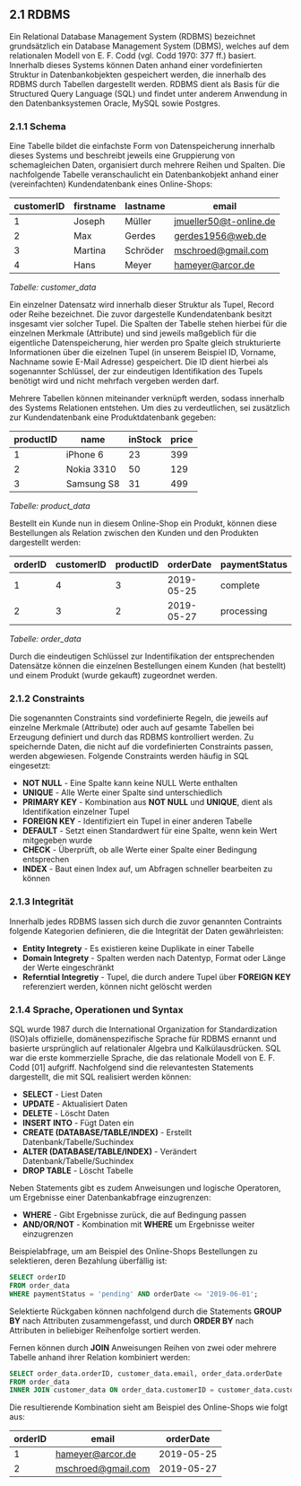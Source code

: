 ## 2.1 RDBMS
Ein Relational Database Management System (RDBMS) bezeichnet grundsätzlich ein Database Management System (DBMS), welches auf dem relationalen Modell von E. F. Codd (vgl. Codd 1970: 377 ff.) basiert. Innerhalb dieses Systems können Daten anhand einer vordefinierten Struktur in Datenbankobjekten gespeichert werden, die innerhalb des RDBMS durch Tabellen dargestellt werden. RDBMS dient als Basis für die Structured Query Language (SQL) und findet unter anderem Anwendung in den Datenbanksystemen Oracle, MySQL sowie Postgres.

### 2.1.1 Schema 
Eine Tabelle bildet die einfachste Form von Datenspeicherung innerhalb dieses Systems und beschreibt jeweils eine Gruppierung von schemagleichen Daten, organisiert durch mehrere Reihen und Spalten. Die nachfolgende Tabelle veranschaulicht ein Datenbankobjekt anhand einer (vereinfachten) Kundendatenbank eines Online-Shops:


| customerID   | firstname | lastname | email 
| --- | --- | ---  | ---
| 1 | Joseph | Müller | jmueller50@t-online.de 
| 2 | Max | Gerdes | gerdes1956@web.de 
| 3 | Martina | Schröder | mschroed@gmail.com
| 4 | Hans | Meyer | hameyer@arcor.de

*Tabelle: customer_data*

Ein einzelner Datensatz wird innerhalb dieser Struktur als Tupel, Record oder Reihe bezeichnet. Die zuvor dargestelle Kundendatenbank besitzt insgesamt vier solcher Tupel. Die Spalten der Tabelle stehen  hierbei für die einzelnen Merkmale (Attribute) und sind jeweils maßgeblich für die eigentliche Datenspeicherung, hier werden pro Spalte gleich strukturierte Informationen über die eizelnen Tupel (in unserem Beispiel ID, Vorname, Nachname sowie E-Mail Adresse) gespeichert. Die ID dient hierbei als sogenannter Schlüssel, der zur eindeutigen Identifikation des Tupels benötigt wird und nicht mehrfach vergeben werden darf. 

Mehrere Tabellen können miteinander verknüpft werden, sodass innerhalb des Systems Relationen entstehen. Um dies zu verdeutlichen, sei zusätzlich zur Kundendatenbank eine Produktdatenbank gegeben:

| productID   | name | inStock | price 
| --- | --- | ---  | ---
| 1 | iPhone 6 | 23 | 399 
| 2 | Nokia 3310 | 50 | 129 
| 3 | Samsung S8 | 31 | 499

*Tabelle: product_data*

Bestellt ein Kunde nun in diesem Online-Shop ein Produkt, können diese Bestellungen als Relation zwischen den Kunden und den Produkten dargestellt werden:

| orderID   | customerID | productID | orderDate | paymentStatus
| --- | --- | ---  | --- | ---
| 1 | 4 | 3 | 2019-05-25 | complete
| 2 | 3 | 2 | 2019-05-27 | processing

*Tabelle: order_data*

Durch die eindeutigen Schlüssel zur Indentifikation der entsprechenden Datensätze können die einzelnen Bestellungen einem Kunden (hat bestellt) und einem Produkt (wurde gekauft) zugeordnet werden.

### 2.1.2 Constraints
Die sogenannten Constraints sind vordefinierte Regeln, die jeweils auf einzelne Merkmale (Attribute) oder auch auf gesamte Tabellen bei Erzeugung definiert und durch das RDBMS kontrolliert werden. Zu speichernde Daten, die nicht auf die vordefinierten Constraints passen, werden abgewiesen. Folgende Constraints werden häufig in SQL eingesetzt:

* **NOT NULL** - Eine Spalte kann keine NULL Werte enthalten
* **UNIQUE** - Alle Werte einer Spalte sind unterschiedlich
* **PRIMARY KEY** - Kombination aus **NOT NULL** und **UNIQUE**, dient als Identifikation einzelner Tupel
* **FOREIGN KEY** - Identifiziert ein Tupel in einer anderen Tabelle
* **DEFAULT** - Setzt einen Standardwert für eine Spalte, wenn kein Wert mitgegeben wurde
* **CHECK** - Überprüft, ob alle Werte einer Spalte einer Bedingung entsprechen
* **INDEX** - Baut einen Index auf, um Abfragen schneller bearbeiten zu können

### 2.1.3 Integrität 
Innerhalb jedes RDBMS lassen sich durch die zuvor genannten Contraints folgende Kategorien definieren, die die Integrität der Daten gewährleisten:
* **Entity Integrety** - Es existieren keine Duplikate in einer Tabelle
* **Domain Integrety** - Spalten werden nach Datentyp, Format oder Länge der Werte eingeschränkt
* **Referntial Integretiy** - Tupel, die durch andere Tupel über **FOREIGN KEY** referenziert werden, können nicht gelöscht werden

### 2.1.4 Sprache, Operationen und Syntax
SQL wurde 1987 durch die International Organization for Standardization (ISO)als offizielle, domänenspezifische Sprache für RDBMS ernannt und basierte ursprünglich auf relationaler Algebra und Kalkülausdrücken. SQL war die erste kommerzielle Sprache, die das relationale Modell von E. F. Codd [01] aufgriff. Nachfolgend sind die relevantesten Statements dargestellt, die mit SQL realisiert werden können:

* **SELECT** - Liest Daten
* **UPDATE** - Aktualisiert Daten
* **DELETE** - Löscht Daten
* **INSERT INTO** - Fügt Daten ein
* **CREATE (DATABASE/TABLE/INDEX)** - Erstellt Datenbank/Tabelle/Suchindex
* **ALTER (DATABASE/TABLE/INDEX)** - Verändert Datenbank/Tabelle/Suchindex
* **DROP TABLE** - Löscht Tabelle

Neben Statements gibt es zudem Anweisungen und logische Operatoren, um Ergebnisse einer Datenbankabfrage einzugrenzen:

* **WHERE** - Gibt Ergebnisse zurück, die auf Bedingung passen
* **AND/OR/NOT** - Kombination mit **WHERE** um Ergebnisse weiter einzugrenzen

Beispielabfrage, um am Beispiel des Online-Shops Bestellungen zu selektieren, deren Bezahlung überfällig ist:
~~~~sql
SELECT orderID
FROM order_data
WHERE paymentStatus = 'pending' AND orderDate <= '2019-06-01';
~~~~

Selektierte Rückgaben können nachfolgend durch die Statements **GROUP BY** nach Attributen zusammengefasst, und durch **ORDER BY** nach Attributen in beliebiger Reihenfolge sortiert werden.

Fernen können durch **JOIN** Anweisungen Reihen von zwei oder mehrere Tabelle anhand ihrer Relation kombiniert werden:

~~~~sql
SELECT order_data.orderID, customer_data.email, order_data.orderDate
FROM order_data
INNER JOIN customer_data ON order_data.customerID = customer_data.customerID;
~~~~

Die resultierende Kombination sieht am Beispiel des Online-Shops wie folgt aus:

| orderID   | email | orderDate 
| --- | --- | ---  
| 1 | hameyer@arcor.de | 2019-05-25 
| 2 | mschroed@gmail.com | 2019-05-27 
